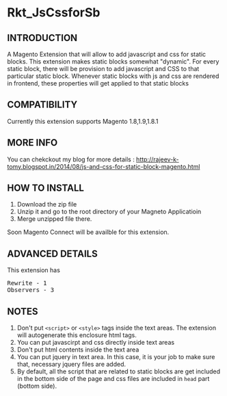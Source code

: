 Rkt_JsCssforSb
================================

INTRODUCTION
------------
A Magento Extension that will allow to add javascript and css for static blocks. This extension makes static blocks somewhat "dynamic". For every static block, there will be provision to add javascript and CSS to that particular static block. Whenever static blocks with js and css are rendered in frontend, these properties will get applied  to that static blocks

COMPATIBILITY
---------------

Currently this extension supports Magento 1.8,1.9,1.8.1


MORE INFO
--------

You can chekckout my blog for more details : http://rajeev-k-tomy.blogspot.in/2014/08/js-and-css-for-static-block-magento.html

HOW TO INSTALL
---------------
1. Download the zip file
2. Unzip it and go to the root directory of your Magneto Applicatioin
3. Merge unzipped file there.

Soon Magento Connect will be availble for this extension.

ADVANCED DETAILS
------------------

This extension has
<pre>
Rewrite - 1
Observers - 3
</pre>


NOTES
------

1. Don't put `<script>` or `<style>` tags inside the text areas. The extension will autogenerate this enclosure html tags.
2. You can put javascirpt and css directly inside text areas
3. Don't put html contents inside the text area
4. You can put jquery in text area. In this case, it is your job to make sure that, necessary jquery files are added.
5. By default, all the script that are related to static blocks are get included in the bottom side of the page and css files are included in `head` part (bottom side).

